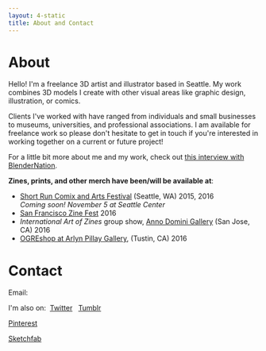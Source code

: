 ```yaml
---
layout: 4-static
title: About and Contact
---
```


# About


Hello! I'm a freelance 3D artist and illustrator based in Seattle. My work combines 3D models I create with other visual areas like graphic design, illustration, or comics. 

Clients I've worked with have ranged from individuals and small businesses to museums, universities, and professional associations. I am available for freelance work so please don't hesitate to get in touch if you're interested in working together on a current or future project!

For a little bit more about me and my work, check out [this interview with BlenderNation](http://www.blendernation.com/2016/10/03/artist-interview-crista-alejandre/). 

**Zines, prints, and other merch have been/will be available at**:<br />
- [Short Run Comix and Arts Festival](http://shortrun.org/) (Seattle, WA) 2015, 2016<br />
*Coming soon! November 5 at Seattle Center*<br />
- [San Francisco Zine Fest](http://www.sfzinefest.org/) 2016<br />
- *International Art of Zines* group show, [Anno Domini Gallery](http://www.galleryad.com/) (San Jose, CA) 2016<br />
- [OGREshop at Arlyn Pillay Gallery](http://www.ogreshop.com), (Tustin, CA) 2016

# Contact

Email: <script type="text/javascript">
            //<![CDATA[
            <!--
            var x="function f(x){var i,o=\"\",l=x.length;for(i=l-1;i>=0;i--) {try{o+=x.c" +
            "harAt(i);}catch(e){}}return o;}f(\")\\\"function f(x,y){var i,o=\\\"\\\\\\\""+
            "\\\\,l=x.length;for(i=0;i<l;i++){if(i>(111+y))y*=2;y%=127;o+=String.fromCha" +
            "rCode(x.charCodeAt(i)^(y++));}return o;}f(\\\"\\\\\\\\\\\\013\\\\\\\\037\\\\"+
            "\\\\022\\\\\\\\007\\\\\\\\036\\\\\\\\021\\\\\\\\033\\\\\\\\002Y\\\\\\\\017\\"+
            "\\\\\\013\\\\\\\\023\\\\\\\\017\\\\\\\\031\\\\\\\\021\\\\\\\\020(#>b$mtbn4V" +
            ")algcd~({qyzxXzhroi\\\\\\\\1772AMGIEKBUM\\\\\\\\007IDAq\\\\\\\\014\\\\\\\\0" +
            "17DXF_Q\\\\\\\\010j\\\\\\\\025d\\\\\\\\033\\\\\\\\004SYQRP\\\\\\\\000\\\\\\" +
            "\\\\\"\\\\0*71'j)%/!-#*=5\\\\\\\\1771<9iy6f{s`lf\\\"\\\\,111)\\\"(f};)lo,0(" +
            "rtsbus.o nruter};)i(tArahc.x=+o{)--i;0=>i;1-l=i(rof}}{)e(hctac};l=+l;x=+x{y" +
            "rt{)53=!)31/l(tAedoCrahc.x(elihw;lo=l,htgnel.x=lo,\\\"\\\"=o,i rav{)x(f noi" +
            "tcnuf\")"                                                                    ;
            while(x=eval(x));
            //-->
            //]]>
          </script>


I'm also on:&nbsp; 
<i class="fa fa-twitter"></i> [Twitter](//twitter.com/vertexcat) &nbsp;
<i class="fa fa-tumblr"></i> [Tumblr](//vertexcat.tumblr.com/) &nbsp;
<!--<i class="fa fa-behance"></i> [Behance](//behance.net/cristaalejandre) &nbsp;-->
<i class="fa fa-pinterest-p"></i> [Pinterest](//pinterest.com/cristaalejandre) &nbsp;
<!--<i class="fa fa-star"></i> [Blendswap](//blendswap.com/user/hicrista) &nbsp;-->
<i class="fa fa-star"></i> [Sketchfab](//sketchfab.com/vertexcat) &nbsp;
<!--<i class="fa fa-vimeo-square"></i> [Vimeo](//vimeo.com/hicrista) &nbsp;-->
<!--<i class="fa fa-github-alt"></i> [Github](//github.com/troutcat) &nbsp;-->













